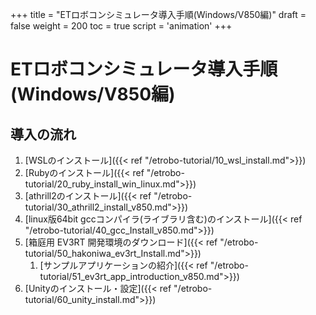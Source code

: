 +++
title = "ETロボコンシミュレータ導入手順(Windows/V850編)"
draft = false
weight = 200
toc = true
script = 'animation'
+++

# ETロボコンシミュレータ導入手順(Windows/V850編)



## 導入の流れ

1. [WSLのインストール]({{< ref "/etrobo-tutorial/10_wsl_install.md">}})
1. [Rubyのインストール]({{< ref "/etrobo-tutorial/20_ruby_install_win_linux.md">}})
1. [athrill2のインストール]({{< ref "/etrobo-tutorial/30_athrill2_install_v850.md">}})
1. [linux版64bit gccコンパイラ(ライブラリ含む)のインストール]({{< ref "/etrobo-tutorial/40_gcc_Install_v850.md">}})
1. [箱庭用 EV3RT 開発環境のダウンロード]({{< ref "/etrobo-tutorial/50_hakoniwa_ev3rt_Install.md">}})
    1. [サンプルアプリケーションの紹介]({{< ref "/etrobo-tutorial/51_ev3rt_app_introduction_v850.md">}})
1. [Unityのインストール・設定]({{< ref "/etrobo-tutorial/60_unity_install.md">}})

